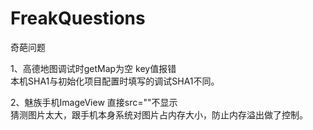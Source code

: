 # FreakQuestions
奇葩问题

1、高德地图调试时getMap为空  key值报错   
本机SHA1与初始化项目配置时填写的调试SHA1不同。

2、魅族手机ImageView 直接src=""不显示   
猜测图片太大，跟手机本身系统对图片占内存大小，防止内存溢出做了控制。
